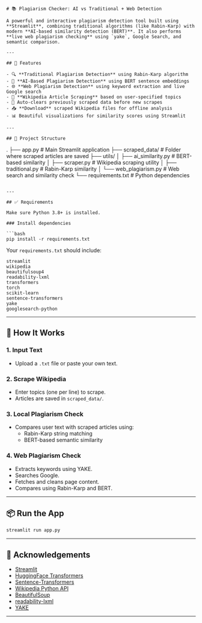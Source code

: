```
# 📚 Plagiarism Checker: AI vs Traditional + Web Detection

A powerful and interactive plagiarism detection tool built using **Streamlit**, combining traditional algorithms (like Rabin-Karp) with modern **AI-based similarity detection (BERT)**. It also performs **live web plagiarism checking** using `yake`, Google Search, and semantic comparison.

---

## 🚀 Features

- 🔍 **Traditional Plagiarism Detection** using Rabin-Karp algorithm  
- 🤖 **AI-Based Plagiarism Detection** using BERT sentence embeddings  
- 🌐 **Web Plagiarism Detection** using keyword extraction and live Google search  
- 📄 **Wikipedia Article Scraping** based on user-specified topics  
- 🧹 Auto-clears previously scraped data before new scrapes  
- 📥 **Download** scraped Wikipedia files for offline analysis  
- 📊 Beautiful visualizations for similarity scores using Streamlit  

---

## 📁 Project Structure

```
.
├── app.py                        # Main Streamlit application
├── scraped_data/                # Folder where scraped articles are saved
├── utils/
│   ├── ai_similarity.py         # BERT-based similarity
│   ├── scraper.py               # Wikipedia scraping utility
│   ├── traditional.py           # Rabin-Karp similarity
│   └── web_plagiarism.py        # Web search and similarity check
└── requirements.txt             # Python dependencies
```

---

## ✅ Requirements

Make sure Python 3.8+ is installed.

### Install dependencies

```bash
pip install -r requirements.txt
```

Your `requirements.txt` should include:

```
streamlit
wikipedia
beautifulsoup4
readability-lxml
transformers
torch
scikit-learn
sentence-transformers
yake
googlesearch-python
```

---

## 🧠 How It Works

### 1. **Input Text**
- Upload a `.txt` file or paste your own text.

### 2. **Scrape Wikipedia**
- Enter topics (one per line) to scrape.
- Articles are saved in `scraped_data/`.

### 3. **Local Plagiarism Check**
- Compares user text with scraped articles using:
  - Rabin-Karp string matching
  - BERT-based semantic similarity

### 4. **Web Plagiarism Check**
- Extracts keywords using YAKE.
- Searches Google.
- Fetches and cleans page content.
- Compares using Rabin-Karp and BERT.

---

## 📦 Run the App

```bash
streamlit run app.py
```

---

## 🙌 Acknowledgements

- [Streamlit](https://streamlit.io/)
- [HuggingFace Transformers](https://huggingface.co/transformers/)
- [Sentence-Transformers](https://www.sbert.net/)
- [Wikipedia Python API](https://pypi.org/project/wikipedia/)
- [BeautifulSoup](https://www.crummy.com/software/BeautifulSoup/)
- [readability-lxml](https://pypi.org/project/readability-lxml/)
- [YAKE](https://github.com/LIAAD/yake)

---
```
